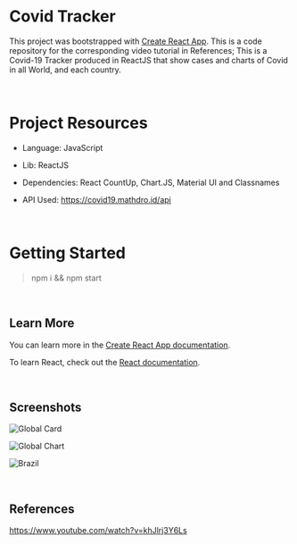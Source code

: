 # Covid Tracker

This project was bootstrapped with [Create React App](https://github.com/facebook/create-react-app).
This is a code repository for the corresponding video tutorial in References;
This is a Covid-19 Tracker produced in ReactJS that show cases and charts of Covid in all World, and each country.

<br />

# Project Resources
 - Language: JavaScript
 - Lib: ReactJS
 - Dependencies: React CountUp, Chart.JS, Material UI and Classnames

 - API Used: https://covid19.mathdro.id/api

<br />

# Getting Started

  > npm i && npm start

<br />

## Learn More

You can learn more in the [Create React App documentation](https://facebook.github.io/create-react-app/docs/getting-started).

To learn React, check out the [React documentation](https://reactjs.org/).

<br />

## Screenshots

![Global Card](https://i.imgur.com/U6iZa7P.jpg)

![Global Chart](https://i.imgur.com/Wk7BKNZ.jpg)

![Brazil](https://i.imgur.com/GavzKlm.jpg)

<br />

## References

https://www.youtube.com/watch?v=khJlrj3Y6Ls
